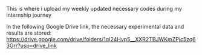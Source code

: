 This is where i upload my weekly updated necessary codes during my internship journey

In the following Google Drive link, the necessary experimental data and results are stored:
https://drive.google.com/drive/folders/1qI24Hvp5__XXR2TBJWKmZPjc5zq63Grr?usp=drive_link
